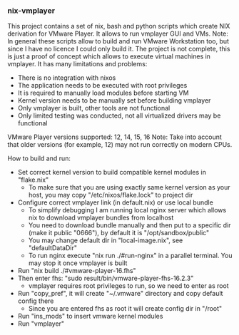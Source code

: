 ### nix-vmplayer

This project contains a set of nix, bash and python scripts which create NIX derivation for VMware Player. It allows to run vmplayer GUI and VMs.
Note: In general these scripts allow to build and run VMware Workstation too, but since I have no licence I could only build it.
The project is not complete, this is just a proof of concept which allows to execute virtual machines in vmplayer. It has many limitations and problems:
 - There is no integration with nixos
 - The application needs to be executed with root privileges
 - It is required to manually load modules before starting VM
 - Kernel version needs to be manually set before building vmplayer
 - Only vmplayer is built, other tools are not functional
 - Only limited testing was conducted, not all virtualized drivers may be functional

VMware Player versions supported: 12, 14, 15, 16
Note: Take into account that older versions (for example, 12) may not run correctly on modern CPUs.

How to build and run:
 - Set correct kernel version to build compatible kernel modules in "flake.nix"
    - To make sure that you are using exactly same kernel version as your host, you may copy "/etc/nixos/flake.lock" to project dir
 - Configure correct vmplayer link (in default.nix) or use local bundle
    - To simplify debugging I am running local nginx server which allows nix to download vmplayer bundles from localhost
    - You need to download bundle manually and then put to a specific dir (make it public "0666"), by default it is "/opt/sandbox/public"
    - You may change default dir in "local-image.nix", see "defaultDataDir"
    - To run nginx execute "nix run ./#run-nginx" in a parallel terminal. You may stop it once vmplayer is built
 - Run "nix build ./#vmware-player-16.fhs"
 - Then enter fhs: "sudo result/bin/vmware-player-fhs-16.2.3"
    - vmplayer requires root privileges to run, so we need to enter as root
 - Run "copy_pref", it will create "~/.vmware" directory and copy default config there
    - Since you are entered fhs as root it will create config dir in "/root"
 - Run "ins_mods" to insert vmware kernel modules
 - Run "vmplayer"

